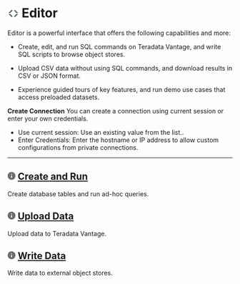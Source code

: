 # ![../Images/editor-icn-overview.png](../Images/editor-icn-overview.png) Editor

Editor is a powerful interface that offers the following capabilities and more:

* Create, edit, and run SQL commands on Teradata Vantage, and write SQL scripts to browse object stores.

* Upload CSV data without using SQL commands, and download results in CSV or JSON format.

* Experience guided tours of key features, and run demo use cases that access preloaded datasets.

**Create Connection**
You can create a connection using current session or enter your own credentials.

- Use current session: Use an existing value from the list..
- Enter Credentials:  Enter the hostname or IP address to allow custom configurations from private connections.
- - -

## ![../Images/cov-icn-ovw_toc.png](../Images/cov-icn-ovw_toc.png) [Create and Run](Editor-Create-DB-Tables-Queries-GS.md)

Create database tables and run ad-hoc queries.
    
## ![../Images/cov-icn-ovw_toc.png](../Images/cov-icn-ovw_toc.png) [Upload Data](Editor-Upload-Data-GS.md)

Upload data to Teradata Vantage.
  
## ![../Images/cov-icn-ovw_toc.png](../Images/cov-icn-ovw_toc.png) [Write Data](Editor-Write-Data-External-Object-Store-GS.md)

Write data to external object stores.
